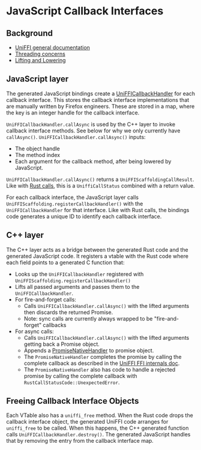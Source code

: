 # JavaScript Callback Interfaces

## Background

* [UniFFI general documentation](https://mozilla.github.io/uniffi-rs/latest/internals/foreign_calls.html)
* [Threading concerns](../developing-rust-components/threading.md)
* [Lifting and Lowering](./lifting-and-lowering.md)

## JavaScript layer

The generated JavaScript bindings create a [UniFFICallbackHandler](https://searchfox.org/mozilla-central/rev/b5ab48b8c33faf53817cb2ef64c8523a469ef695/dom/chrome-webidl/UniFFI.webidl#75) for each callback interface.
This stores the callback interface implementations that are manually written by Firefox engineers.
These are stored in a map, where the key is an integer handle for the callback interface.

`UniFFICallbackHandler.callAsync` is used by the C++ layer to invoke callback interface methods.
See below for why we only currently have `callAsync()`.
`UniFFICallbackHandler.callAsync()` inputs:

* The object handle
* The method index
* Each argument for the callback method, after being lowered by JavaScript.

`UniFFICallbackHandler.callAsync()` returns a `UniFFIScaffoldingCallResult`.
Like with [Rust calls](./rust-calls.md), this is a `UniffiCallStatus` combined with a return value.

For each callback interface, the JavaScript layer calls `UniFFIScaffolding.registerCallbackHandler()` with the `UniFFICallbackHandler` for that interface.
Like with Rust calls, the bindings code generates a unique ID to identify each callback interface.

## C++ layer

The C++ layer acts as a bridge between the generated Rust code and the generated JavaScript code.
It registers a vtable with the Rust code where each field points to a generated C function that:

* Looks up the `UniFFICallbackHandler` registered with `UniFFIScaffolding.registerCallbackHandler()`
* Lifts all passed arguments and passes them to the `UniFFICallbackHandler`.
* For fire-and-forget calls:
  * Calls `UniFFICallbackHandler.callAsync()` with the lifted arguments then discards the returned Promise.
  * Note: sync calls are currently always wrapped to be "fire-and-forget" callbacks
* For async calls:
  * Calls `UniFFICallbackHandler.callAsync()` with the lifted arguments getting back a Promise object.
  * Appends a [PromiseNativeHandler](https://searchfox.org/mozilla-central/source/dom/promise/PromiseNativeHandler.h) to promise object.
  * The `PromiseNativeHandler` completes the promise by calling the complete callback as described in the [UniFFI FFI internals doc](https://mozilla.github.io/uniffi-rs/latest/internals/async-ffi.html#completing-async-methods-with-complete_func).
  * The `PromiseNativeHandler` also has code to handle a rejected promise by calling the complete callback with `RustCallStatusCode::UnexpectedError`.

## Freeing Callback Interface Objects

Each VTable also has a `uniffi_free` method.
When the Rust code drops the callback interface object, the generated UniFFI code arranges for `uniffi_free` to be called.
When this happens, the C++ generated function calls `UniFFICallbackHandler.destroy()`.
The generated JavaScript handles that by removing the entry from the callback interface map.
